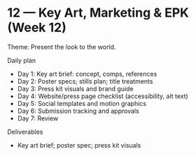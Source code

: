 # 12 — Key Art, Marketing & EPK (Week 12)

Theme: Present the look to the world.

Daily plan
- Day 1: Key art brief: concept, comps, references
- Day 2: Poster specs; stills plan; title treatments
- Day 3: Press kit visuals and brand guide
- Day 4: Website/press page checklist (accessibility, alt text)
- Day 5: Social templates and motion graphics
- Day 6: Submission tracking and approvals
- Day 7: Review

Deliverables
- Key art brief; poster spec; press kit visuals
